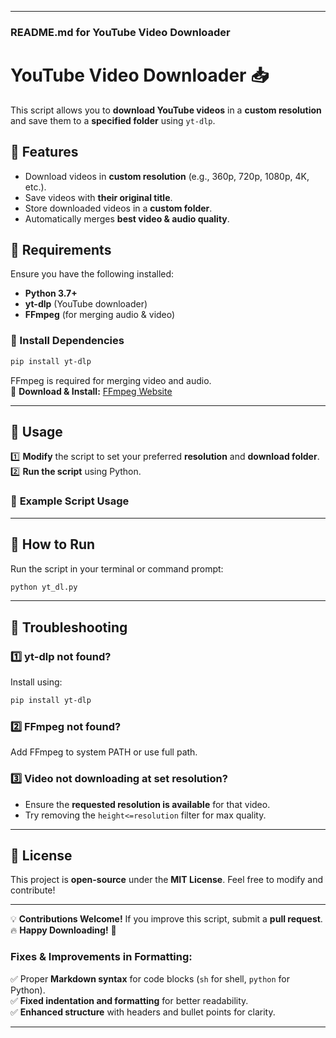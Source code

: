  

---

### **README.md for YouTube Video Downloader**  


# YouTube Video Downloader 📥  

This script allows you to **download YouTube videos** in a **custom resolution** and save them to a **specified folder** using `yt-dlp`.  

## 🚀 Features  
- Download videos in **custom resolution** (e.g., 360p, 720p, 1080p, 4K, etc.).  
- Save videos with **their original title**.  
- Store downloaded videos in a **custom folder**.  
- Automatically merges **best video & audio quality**.  

## 📌 Requirements  
Ensure you have the following installed:  
- **Python 3.7+**  
- **yt-dlp** (YouTube downloader)  
- **FFmpeg** (for merging audio & video)  

### 🔹 Install Dependencies  
```sh
pip install yt-dlp
```

FFmpeg is required for merging video and audio.  
🔗 **Download & Install:** [FFmpeg Website](https://ffmpeg.org/download.html)  

---

## 📜 Usage  
1️⃣ **Modify** the script to set your preferred **resolution** and **download folder**.  
2️⃣ **Run the script** using Python.  

### 📝 **Example Script Usage**


---

## 📌 How to Run  
Run the script in your terminal or command prompt:  
```sh
python yt_dl.py
```

---

## 🔧 Troubleshooting  
### 1️⃣ yt-dlp not found?  
Install using:  
```sh
pip install yt-dlp
```

### 2️⃣ FFmpeg not found?  
Add FFmpeg to system PATH or use full path.  

### 3️⃣ Video not downloading at set resolution?  
- Ensure the **requested resolution is available** for that video.  
- Try removing the `height<=resolution` filter for max quality.  

---

## 📜 License  
This project is **open-source** under the **MIT License**. Feel free to modify and contribute!  

---

💡 **Contributions Welcome!** If you improve this script, submit a **pull request**.  
🔥 **Happy Downloading!** 🚀  

### **Fixes & Improvements in Formatting:**
✅ Proper **Markdown syntax** for code blocks (`sh` for shell, `python` for Python).  
✅ **Fixed indentation and formatting** for better readability.  
✅ **Enhanced structure** with headers and bullet points for clarity.  

---




